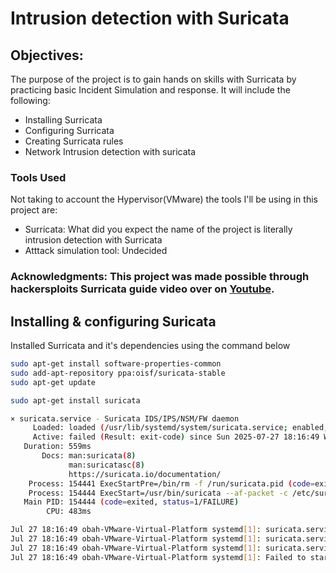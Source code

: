 # Intrusion detection with Suricata

## Objectives: 
The purpose of the project is to gain hands on skills with Surricata by practicing basic Incident Simulation and response. It will include the following:
- Installing Surricata
- Configuring Surricata
- Creating Surricata rules
- Network Intrusion detection with suricata

### Tools Used
Not taking to account the Hypervisor(VMware) the tools I'll be using in this project are:
- Surricata: What did you expect the name of the project is literally intrusion detection with Surricata 
- Atttack simulation tool: Undecided

### Acknowledgments: This project was made possible through hackersploits Surricata guide video over on [Youtube](https://www.youtube.com/watch?v=91i7InHVOso&t=464s). 

## Installing & configuring Suricata
Installed Surricata and it's dependencies using the command below

```bash
sudo apt-get install software-properties-common
sudo add-apt-repository ppa:oisf/suricata-stable
sudo apt-get update
```
```bash
sudo apt-get install suricata
```



```bash
× suricata.service - Suricata IDS/IPS/NSM/FW daemon
     Loaded: loaded (/usr/lib/systemd/system/suricata.service; enabled; preset: enabled)
     Active: failed (Result: exit-code) since Sun 2025-07-27 18:16:49 WAT; 1min 20s ago
   Duration: 559ms
       Docs: man:suricata(8)
             man:suricatasc(8)
             https://suricata.io/documentation/
    Process: 154441 ExecStartPre=/bin/rm -f /run/suricata.pid (code=exited, status=0/SUCCESS)
    Process: 154444 ExecStart=/usr/bin/suricata --af-packet -c /etc/suricata/suricata.yaml --pidfile /run/suricata.pid --user suricata --group suricata (code=exited, status=1/FAIL>
   Main PID: 154444 (code=exited, status=1/FAILURE)
        CPU: 483ms

Jul 27 18:16:49 obah-VMware-Virtual-Platform systemd[1]: suricata.service: Scheduled restart job, restart counter is at 5
Jul 27 18:16:49 obah-VMware-Virtual-Platform systemd[1]: suricata.service: Start request repeated too quickly.
Jul 27 18:16:49 obah-VMware-Virtual-Platform systemd[1]: suricata.service: Failed with result 'exit-code'.
Jul 27 18:16:49 obah-VMware-Virtual-Platform systemd[1]: Failed to start suricata.service - Suricata IDS/IPS/NSM/FW daemon.
```
